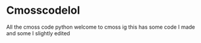 # Cmosscodelol
All the cmoss code python
welcome to cmoss ig
this has some code I made and some I slightly edited
